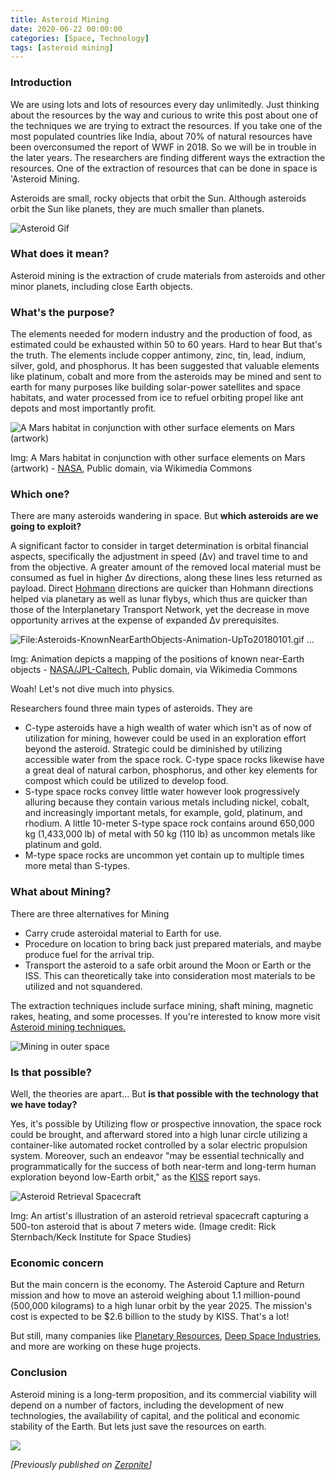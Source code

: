 ```yaml
---
title: Asteroid Mining
date: 2020-06-22 00:00:00 
categories: [Space, Technology]
tags: [asteroid mining] 
---
```


### Introduction

We are using lots and lots of resources every day unlimitedly. Just thinking about the resources by the way and curious to write this post about one of the techniques we are trying to extract the resources. If you take one of the most populated countries like India, about 70% of natural resources have been overconsumed the report of WWF in 2018. So we will be in trouble in the later years. The researchers are finding different ways the extraction the resources. One of the extraction of resources that can be done in space is 'Asteroid Mining.

Asteroids are small, rocky objects that orbit the Sun. Although asteroids orbit the Sun like planets, they are much smaller than planets.

![Asteroid Gif](https://media.giphy.com/media/l1J9HHnpVLEJiMepW/giphy.gif)
 
### What does it mean?

Asteroid mining is the extraction of crude materials from asteroids and other minor planets, including close Earth objects.

### What's the purpose?

The elements needed for modern industry and the production of food, as estimated could be exhausted within 50 to 60 years. Hard to hear But that's the truth. The elements include copper antimony, zinc, tin, lead, indium, silver, gold, and phosphorus. It has been suggested that valuable elements like platinum, cobalt and more from the asteroids may be mined and sent to earth for many purposes like building solar-power satellites and space habitats, and water processed from ice to refuel orbiting propel like ant depots and most importantly profit.

![A Mars habitat in conjunction with other surface elements on Mars (artwork)](https://upload.wikimedia.org/wikipedia/commons/thumb/e/ef/PIA23302-FirstHumansOnMars-ArtistConcept.jpg/500px-PIA23302-FirstHumansOnMars-ArtistConcept.jpg "source:https://photojournal.jpl.nasa.gov/jpeg/PIA23302.jpg")

Img: A Mars habitat in conjunction with other surface elements on Mars (artwork) - [NASA](https://commons.wikimedia.org/wiki/File:PIA23302-FirstHumansOnMars-ArtistConcept.jpg), Public domain, via Wikimedia Commons

### Which one? 
There are many asteroids wandering in space. But  **which asteroids are we going to exploit?**

A significant factor to consider in target determination is orbital financial aspects, specifically the adjustment in speed (Δv) and travel time to and from the objective. A greater amount of the removed local material must be consumed as fuel in higher Δv directions, along these lines less returned as payload. Direct  [Hohmann](https://en.wikipedia.org/wiki/Hohmann_transfer_orbit)  directions are quicker than Hohmann directions helped via planetary as well as lunar flybys, which thus are quicker than those of the Interplanetary Transport Network, yet the decrease in move opportunity arrives at the expense of expanded Δv prerequisites.

![File:Asteroids-KnownNearEarthObjects-Animation-UpTo20180101.gif ...](https://upload.wikimedia.org/wikipedia/commons/c/ce/Asteroids-KnownNearEarthObjects-Animation-UpTo20180101.gif)

Img: Animation depicts a mapping of the positions of known near-Earth objects - [NASA/JPL-Caltech](https://commons.wikimedia.org/wiki/File:Asteroids-KnownNearEarthObjects-Animation-UpTo20180101.gif), Public domain, via Wikimedia Commons

Woah! Let's not dive much into physics. 

Researchers found three main types of asteroids. They are

-   C-type asteroids have a high wealth of water which isn't as of now of utilization for mining, however could be used in an exploration effort beyond the asteroid. Strategic could be diminished by utilizing accessible water from the space rock. C-type space rocks likewise have a great deal of natural carbon, phosphorus, and other key elements for compost which could be utilized to develop food.
-   S-type space rocks convey little water however look progressively alluring because they contain various metals including nickel, cobalt, and increasingly important metals, for example, gold, platinum, and rhodium. A little 10-meter S-type space rock contains around 650,000 kg (1,433,000 lb) of metal with 50 kg (110 lb) as uncommon metals like platinum and gold.
-   M-type space rocks are uncommon yet contain up to multiple times more metal than S-types.

### What about Mining?

There are three alternatives for Mining

-   Carry crude asteroidal material to Earth for use.
-   Procedure on location to bring back just prepared materials, and maybe produce fuel for the arrival trip.
-   Transport the asteroid to a safe orbit around the Moon or Earth or the ISS. This can theoretically take into consideration most materials to be utilized and not squandered.

The extraction techniques include surface mining, shaft mining, magnetic rakes, heating, and some processes. If you're interested to know more visit [Asteroid mining techniques.](https://en.wikipedia.org/wiki/Asteroid_mining#Extraction_techniques)

![Mining in outer space](https://kapost-files-prod.s3.amazonaws.com/uploads/direct/1448031876-61-1726/Blog_SpaceMining_SocialSlide.gif "source:https://www.ibmbigdatahub.com/blog/mining-outer-space")

### Is that possible?

Well, the theories are apart... But  **is that possible with the technology that we have today?**

Yes, it's possible by Utilizing flow or prospective innovation, the space rock could be brought, and afterward stored into a high lunar circle utilizing a container-like automated rocket controlled by a solar electric propulsion system. Moreover, such an endeavor "may be essential technically and programmatically for the success of both near-term and long-term human exploration beyond low-Earth orbit," as the  [KISS](http://kiss.caltech.edu/)  report says.

![Asteroid Retrieval Spacecraft](https://cdn.mos.cms.futurecdn.net/atxzohdS92S7WZagtZqVHn-320-80.jpg)

Img: An artist's illustration of an asteroid retrieval spacecraft capturing a 500-ton asteroid that is about 7 meters wide. (Image credit: Rick Sternbach/Keck Institute for Space Studies)

### Economic concern

But the main concern is the economy. The Asteroid Capture and Return mission and how to move an asteroid weighing about 1.1 million-pound (500,000 kilograms) to a high lunar orbit by the year 2025. The mission's cost is expected to be $2.6 billion to the study by KISS. That's a lot!

But still, many companies like  [Planetary Resources](https://en.wikipedia.org/wiki/Planetary_Resources),  [Deep Space Industries](hhttps://en.wikipedia.org/wiki/Deep_Space_Industries), and more are working on these huge projects.

### Conclusion

Asteroid mining is a long-term proposition, and its commercial viability will depend on a number of factors, including the development of new technologies, the availability of capital, and the political and economic stability of the Earth. But lets just save the resources on earth. 

![](https://1.bp.blogspot.com/-qG1X24YHu0I/XvBCyR9gzEI/AAAAAAAAAvE/Y0Zl-AeyptAdyX4aUmuW-1RFOw9F3WeSACK4BGAsYHg/s320/kissclipart-go-green-png-clipart-environmentally-friendly-0ead370ba78686e1.png)

*[Previously published on [Zeronite](https://0-nite.blogspot.com/)]*